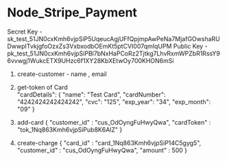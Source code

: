 # Node_Stripe_Payment

Secret Key - sk_test_51JN0cxKmh6vjpSiP5UqeucAgjUFfQpjmpAwPeNa7MjafGOwshaRUDwwpITvkjgfoOzxZs3VxbxodbOEmKt5ptCVI007qmIqUPM
Public Key - pk_test_51JN0cxKmh6vjpSiPBl7bNxHaPCoRz2Tjtkg7LhvRxmWPZbR1RssY96vvwgj1WukcETX9UHzc6f1XY28KbXEtwOy700KHON6mSi

1. create-customer - name , email
2. get-token of Card  
     "cardDetails": {
        "name": "Test Card",
        "cardNumber": "4242424242424242",
        "cvc": "125",
        "exp_year": "34",
        "exp_month": "09"
    }

3. add-card
     {
   "customer_id" : "cus_OdOyngFuHwyQwa",
   "cardToken" : "tok_1Nq863Kmh6vjpSiPub8K6AlZ"
    }

4. create-charge
     {
    "card_id" : "card_1Nq863Kmh6vjpSiP14C5gyg5",
    "customer_id" : "cus_OdOyngFuHwyQwa",
    "amount" : 500
    }
